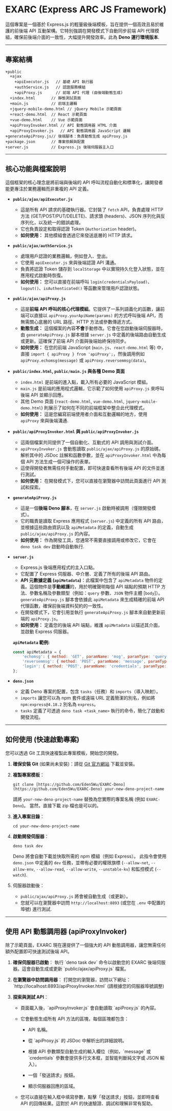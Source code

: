 # EXARC (Express ARC JS Framework)

這個專案是一個基於 Express.js 的輕量級後端模板，旨在提供一個高效且易於維護的前後端 API 互動架構。它特別強調在開發模式下自動同步前端 API 代理模組，確保前後端介面的一致性，大幅提升開發效率。此為 **Deno 運行環境版本**.

---

## 專案結構
```
+public
  +ajax
    +apiExecutor.js   // 基礎 API 執行器
    +authService.js   // 認證服務模組
    +apiProxy.js      // 前端 API 代理 (由後端動態生成)
  +index.html       // 靜態測試頁面
  +main.js          // 前端主邏輯
  +jquery-mobile-demo.html // jQuery Mobile 示範頁面
  +react-demo.html  // React 示範頁面
  +vue-demo.html    // Vue 示範頁面
  +apiProxyInvoker.html // API 動態調用器 HTML 介面
  +apiProxyInvoker.js   // API 動態調用器 JavaScript 邏輯
+generateApiProxy.js// 後端腳本：負責動態生成 apiProxy.js
+package.json       // 專案依賴與配置
+server.js          // Express.js 後端伺服器主入口
```
---

## 核心功能與檔案說明

這個框架的核心理念是將前端與後端的 API 呼叫流程自動化和標準化，讓開發者能更專注於業務邏輯而非重複的 API 定義。

* **`public/ajax/apiExecutor.js`**
    * 這是所有 API 請求的基礎執行器。它封裝了 `fetch` API，負責處理 HTTP 方法 (GET/POST/PUT/DELETE)、請求頭 (headers)、JSON 序列化與反序列化，以及統一的錯誤處理。
    * 它也負責設定和取得認證 Token (`Authorization` header)。
    * **如何使用：** 其他模組會透過它來發送底層的 HTTP 請求。

* **`public/ajax/authService.js`**
    * 處理用戶認證的業務邏輯，例如登入、登出。
    * 它使用 `apiExecutor.js` 來與後端認證 API 溝通。
    * 負責將認證 Token 儲存到 `localStorage` 中以實現持久化登入狀態，並在應用程式啟動時恢復。
    * **如何使用：** 您可以直接在前端呼叫 `login(credentialsPayload)`、`logout()`、`isAuthenticated()` 等函數來管理用戶認證狀態。

* **`public/ajax/apiProxy.js`**
    * 這是**前端 API 呼叫的核心代理模組**。它提供了一系列語義化的函數，讓前端可以直接以 `apiProxy.yourApiName(params)` 的方式呼叫後端 API，而無需關心底層的 URL 路徑、HTTP 方法或參數傳遞方式。
    * **動態生成：** 這個檔案的內容**不會**手動修改。它會在您啟動後端伺服器時，由 `generateApiProxy.js` 腳本根據 `server.js` 中定義的後端路由自動生成或更新。這確保了前端 API 介面與後端始終保持同步。
    * **如何使用：** 在您的前端 JavaScript (`main.js`、`react-demo.html` 等) 中，直接 `import { apiProxy } from 'apiProxy';`，然後調用例如 `apiProxy.echomsg(message)` 或 `apiProxy.reversemmsg(data)`。

* **`public/index.html`, `public/main.js` 與各種 Demo 頁面**
    * `index.html` 是前端的進入點，載入所有必要的 JavaScript 模組。
    * `main.js` 是前端的應用程式邏輯，它示範了如何使用 `apiProxy.js` 來呼叫後端 API 並顯示回應。
    * 其他 Demo 頁面 (`react-demo.html`, `vue-demo.html`, `jquery-mobile-demo.html`) 則展示了如何在不同的前端框架中整合此代理模式。
    * **如何使用：** 這是您編寫前端使用者介面和互動邏輯的地方，使用 `apiProxy` 來與後端溝通.

* **`public/apiProxyInvoker.html` 與 `public/apiProxyInvoker.js`**
    * 這兩個檔案共同提供了一個自動化、互動式的 API 調用與測試介面。
    * `apiProxyInvoker.js` 會動態讀取 `public/ajax/apiProxy.js` 的原始碼，解析其中的 JSDoc 註解和函數參數，並在 `apiProxyInvoker.html` 中為每個 API 方法生成一個可操作的表單。
    * 這使得開發者無需任何手動配置，即可快速查看所有後端 API 的文件並進行測試。
    * **如何使用：** 在開發模式下，您可以直接在瀏覽器中訪問此頁面進行 API 測試和探索。

* **`generateApiProxy.js`**
    * 這是一個**後端 Deno 腳本**，在 `server.js` 啟動時被調用（僅限開發模式）。
    * 它的職責是讀取 Express 應用程式 (`server.js`) 中定義的所有 API 路由，並根據這些路由資訊以及 `apiMetadata` 的定義，自動生成 `public/ajax/apiProxy.js` 的內容。
    * **如何使用：** 作為開發工具，您通常不需要直接調用或修改它，它會在 `deno task dev` 啟動時自動執行.

* **`server.js`**
    * Express.js 後端應用程式的主入口點。
    * 它配置了 Express 伺服器、中介層、定義了所有的後端 API 路由。
    * **API 元數據定義 (`apiMetadata`)**：此檔案中包含了 `apiMetadata` 物件的定義。這個物件是**手動維護**的，用於明確聲明每個 API 端點的預期 HTTP 方法、參數名稱及參數類型（例如：`query` 參數、`JSON` 物件主體 [`body`]）。`generateApiProxy.js` 腳本會依據此 `apiMetadata` 來生成精確的前端 API 代理函數，確保前後端資料契約的一致性。
    * 在開發模式下，它會引用並執行 `generateApiProxy.js` 腳本來自動更新前端的 `apiProxy.js`。
    * **如何使用：** 定義您的後端 API 端點，維護 `apiMetadata` 以描述其介面，並啟動 Express 伺服器。

    **`apiMetadata` 範例:**
    ```javascript
    const apiMetadata = {
        'echomsg': { method: 'GET', paramName: 'msg', paramType: 'query' },
        'reversemmsg': { method: 'POST', paramName: 'message', paramType: 'body' },
        'login': { method: 'POST', paramName: 'credentials', paramType: 'body' }
    };
    ```

* **`deno.json`**
    * 定義 Deno 專案的配置，包含 `tasks`（任務）和 `imports`（導入映射）。
    * `imports` 讓您可以為 npm 套件或遠端 URL 定義簡潔的別名，例如將 `npm:express@4.18.2` 別名為 `express`。
    * `tasks` 定義了可透過 `deno task <task_name>` 執行的命令，簡化了啟動和開發流程。

---

## 如何使用 (快速啟動專案)

您可以透過 Git 工具快速複製此專案模板，開始您的開發。

1.  **確保安裝 Git** (如果尚未安裝)：請從 [Git 官方網站](https://git-scm.com/downloads) 下載並安裝。

2.  **複製專案模板**：
    ```console
    git clone [https://github.com/Eden5Wu/EXARC-Deno](https://github.com/Eden5Wu/EXARC-Deno) your-new-deno-project-name
    ```
    請將 `your-new-deno-project-name` 替換為您實際的專案名稱 (例如 `EXARC-Deno`)。
    當然，直接下載 zip 檔也是可以的。

3.  **進入專案目錄**：
    ```console
    cd your-new-deno-project-name
    ```

4.  **啟動開發伺服器**：
    ```console
    deno task dev
    ```
    Deno 將會自動下載並快取所需的 npm 模組（例如 Express）。
    此指令會使用 `deno.json` 中定義的 `dev` 任務，並帶有必要的權限旗標 (`--allow-net`, `--allow-env`, `--allow-read`, `--allow-write`, `--unstable-kv`) 和監控模式 (`--watch`).

5.  伺服器啟動後：
    * `public/ajax/apiProxy.js` 將會被自動生成（或更新）。
    * 您就可以在瀏覽器中訪問 `http://localhost:8893` (或您在 `.env` 中配置的埠號) 進行測試.

---

## 使用 API 動態調用器 (apiProxyInvoker)

除了示範頁面，EXARC 現在還提供了一個強大的 API 動態調用器，讓您無需任何額外配置即可快速測試後端 API。

1.  **確保伺服器已啟動**：
    執行 \`deno task dev\` 命令以啟動您的 EXARC 後端伺服器。這會自動生成或更新 \`public/ajax/apiProxy.js\` 檔案。

2.  **在瀏覽器中訪問調用器**：
    打開您的瀏覽器，訪問以下網址：
    \`http://localhost:8893/apiProxyInvoker.html\` (請根據您的伺服器埠號調整)

3.  **探索與測試 API**：

    * 頁面載入後，\`apiProxyInvoker.js\` 會自動讀取 \`apiProxy.js\` 的內容。

    * 它會動態生成所有 API 方法的區塊，每個區塊都包含：

      * API 名稱。

      * 從 \`apiProxy.js\` 的 JSDoc 中解析出的詳細說明。

      * 根據 API 參數類型自動生成的輸入欄位（例如，\`message\` 或 \`credentials\` 參數會提供多行文本框，並智能判斷純文字或 JSON 輸入）。

      * 一個「發送請求」按鈕。

      * 顯示伺服器回應的區域。

    * 您可以直接在輸入框中填寫參數，點擊「發送請求」按鈕，並即時查看 API 的回傳結果。這對於 API 的快速驗證、調試和理解非常有幫助。
